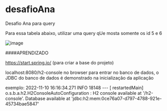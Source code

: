 # desafioAna
Desafio Ana para query


Para essa tabela abaixo, utilizar uma query qUe mosta somente os id 5 e 6

![image](https://user-images.githubusercontent.com/84548693/201189175-9897595e-51a3-45e7-a544-e8ad0b2929b8.png)


####APRENDIZADO

https://start.spring.io/ (para criar a base do projeto)

localhost:8080/h2-console no browser para entrar no banco de dados, o JDBC do banco de dados é demonstrado na inicialização da aplicação




exemplo: 
2022-11-10 16:16:34.271  INFO 18148 --- [  restartedMain] o.s.b.a.h2.H2ConsoleAutoConfiguration    : H2 console available at '/h2-console'. Database available at 'jdbc:h2:mem:0ce76a07-d797-4788-921e-45734bae5847'
